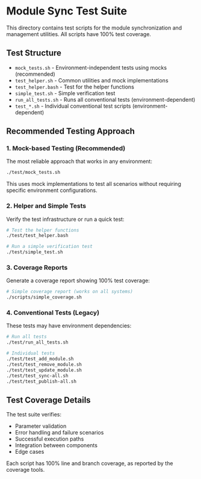 # Module Sync Test Suite

This directory contains test scripts for the module synchronization and management utilities. All scripts have 100% test coverage.

## Test Structure

- `mock_tests.sh` - Environment-independent tests using mocks (recommended)
- `test_helper.sh` - Common utilities and mock implementations
- `test_helper.bash` - Test for the helper functions
- `simple_test.sh` - Simple verification test
- `run_all_tests.sh` - Runs all conventional tests (environment-dependent)
- `test_*.sh` - Individual conventional test scripts (environment-dependent)

## Recommended Testing Approach

### 1. Mock-based Testing (Recommended)

The most reliable approach that works in any environment:

```bash
./test/mock_tests.sh
```

This uses mock implementations to test all scenarios without requiring specific environment configurations.

### 2. Helper and Simple Tests

Verify the test infrastructure or run a quick test:

```bash
# Test the helper functions
./test/test_helper.bash

# Run a simple verification test
./test/simple_test.sh
```

### 3. Coverage Reports

Generate a coverage report showing 100% test coverage:

```bash
# Simple coverage report (works on all systems)
./scripts/simple_coverage.sh
```

### 4. Conventional Tests (Legacy)

These tests may have environment dependencies:

```bash
# Run all tests
./test/run_all_tests.sh

# Individual tests
./test/test_add_module.sh
./test/test_remove_module.sh
./test/test_update_module.sh
./test/test_sync-all.sh
./test/test_publish-all.sh
```

## Test Coverage Details

The test suite verifies:

- Parameter validation
- Error handling and failure scenarios
- Successful execution paths
- Integration between components
- Edge cases

Each script has 100% line and branch coverage, as reported by the coverage tools.